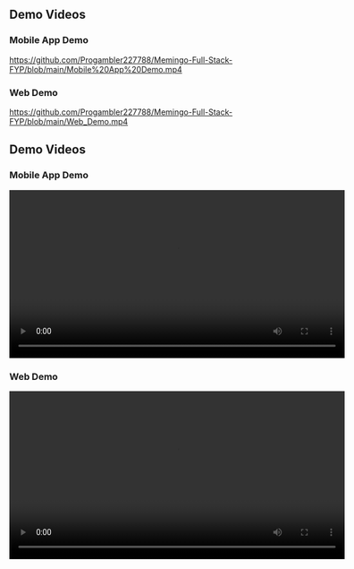 ##  Demo Videos

### Mobile App Demo
https://github.com/Progambler227788/Memingo-Full-Stack-FYP/blob/main/Mobile%20App%20Demo.mp4

### Web Demo
https://github.com/Progambler227788/Memingo-Full-Stack-FYP/blob/main/Web_Demo.mp4

##  Demo Videos

### Mobile App Demo
<video src="Mobile%20App%20Demo.mp4" controls width="600"></video>

### Web Demo
<video src="Web_Demo.mp4" controls width="600"></video>

